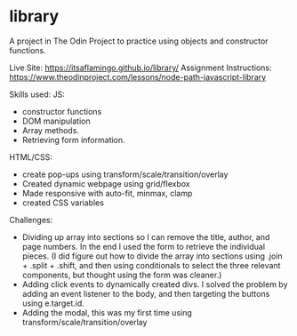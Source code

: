 # library
A project in The Odin Project to practice using objects and constructor functions. 

Live Site: https://itsaflamingo.github.io/library/
Assignment Instructions: https://www.theodinproject.com/lessons/node-path-javascript-library

Skills used: 
JS: 
- constructor functions
- DOM manipulation
- Array methods.
- Retrieving form information.

HTML/CSS: 
- create pop-ups using transform/scale/transition/overlay
- Created dynamic webpage using grid/flexbox
- Made responsive with auto-fit, minmax, clamp 
- created CSS variables

Challenges: 
- Dividing up array into sections so I can remove the title, author, and page numbers. In the end I used the form to retrieve the individual pieces. (I did figure out how to divide the array into sections using .join + .split + .shift, and then using conditionals to select the three relevant components, but thought using the form was cleaner.)
- Adding click events to dynamically created divs. I solved the problem by adding an event listener to the body, and then targeting the buttons using e.target.id.
- Adding the modal, this was my first time using transform/scale/transition/overlay
